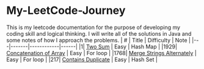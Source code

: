 # My-LeetCode-Journey
This is my leetcode documentation for the purpose of developing my coding skill and logical thinking. I will write all of the solutions in Java and some notes of how I approach the problems. 
| # | Title | Difficulty | Note |
|---|-------|------------|------|
|1| [Two Sum](https://leetcode.com/problems/two-sum/) | Easy | Hash Map |
|1929| [Concatenation of Array](https://leetcode.com/problems/concatenation-of-array/) | Easy | For loop |
|1768| [Merge Strings Alternately](https://leetcode.com/problems/merge-strings-alternately/) | Easy | For loop |
|217| [Contains Duplicate](https://leetcode.com/problems/contains-duplicate/) | Easy | Hash Set |

